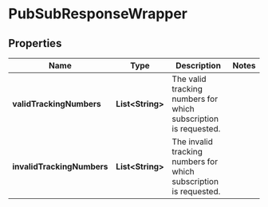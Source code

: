 

# PubSubResponseWrapper


## Properties

| Name | Type | Description | Notes |
|------------ | ------------- | ------------- | -------------|
|**validTrackingNumbers** | **List&lt;String&gt;** | The valid tracking numbers for which subscription is requested. |  |
|**invalidTrackingNumbers** | **List&lt;String&gt;** | The invalid tracking numbers for which subscription is requested. |  |



